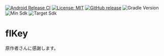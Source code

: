 [![Android Release CI](https://github.com/KazumaProject/JapaneseKeyboard/actions/workflows/android.yml/badge.svg)](https://github.com/KazumaProject/JapaneseKeyboard/actions/workflows/android.yml)
[![License: MIT](https://img.shields.io/badge/License-MIT-yellow.svg)](/LICENSE)
[![GitHub release](https://img.shields.io/github/v/release/KazumaProject/JapaneseKeyboard)](https://github.com/KazumaProject/JapaneseKeyboard/releases)
![Gradle Version](https://img.shields.io/badge/gradle-8.2-blue)
![Min Sdk](https://img.shields.io/badge/minSdk-24-blue)
![Target Sdk](https://img.shields.io/badge/targetSdk-35-blue)

# flKey
原作者さんに感謝します。
